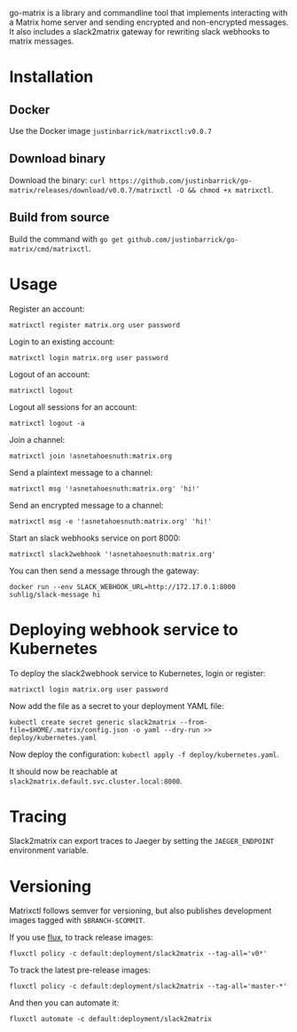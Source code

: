 go-matrix is a library and commandline tool that implements interacting with a Matrix home server and sending encrypted and
non-encrypted messages. It also includes a slack2matrix gateway for rewriting slack webhooks to matrix messages.

# Installation

## Docker

Use the Docker image `justinbarrick/matrixctl:v0.0.7`

## Download binary

Download the binary: `curl https://github.com/justinbarrick/go-matrix/releases/download/v0.0.7/matrixctl -O && chmod +x matrixctl`.

## Build from source

Build the command with `go get github.com/justinbarrick/go-matrix/cmd/matrixctl`.

# Usage

Register an account:

```
matrixctl register matrix.org user password
```

Login to an existing account:

```
matrixctl login matrix.org user password
```

Logout of an account:

```
matrixctl logout
```

Logout all sessions for an account:

```
matrixctl logout -a
```

Join a channel:

```
matrixctl join !asnetahoesnuth:matrix.org
```

Send a plaintext message to a channel:

```
matrixctl msg '!asnetahoesnuth:matrix.org' 'hi!'
```

Send an encrypted message to a channel:

```
matrixctl msg -e '!asnetahoesnuth:matrix.org' 'hi!'
```

Start an slack webhooks service on port 8000:

```
matrixctl slack2webhook '!asnetahoesnuth:matrix.org'
```

You can then send a message through the gateway:

```
docker run --env SLACK_WEBHOOK_URL=http://172.17.0.1:8000 suhlig/slack-message hi
```

# Deploying webhook service to Kubernetes

To deploy the slack2webhook service to Kubernetes, login or register:

```
matrixctl login matrix.org user password
```

Now add the file as a secret to your deployment YAML file:

```
kubectl create secret generic slack2matrix --from-file=$HOME/.matrix/config.json -o yaml --dry-run >> deploy/kubernetes.yaml
```

Now deploy the configuration: `kubectl apply -f deploy/kubernetes.yaml`.

It should now be reachable at `slack2matrix.default.svc.cluster.local:8000`.

# Tracing

Slack2matrix can export traces to Jaeger by setting the `JAEGER_ENDPOINT` environment
variable.

# Versioning

Matrixctl follows semver for versioning, but also publishes development images tagged
with `$BRANCH-$COMMIT`.

If you use [flux](https://github.com/weaveworks/flux), to track release images:

```
fluxctl policy -c default:deployment/slack2matrix --tag-all='v0*'
```

To track the latest pre-release images:

```
fluxctl policy -c default:deployment/slack2matrix --tag-all='master-*'
```

And then you can automate it:

```
fluxctl automate -c default:deployment/slack2matrix
```
